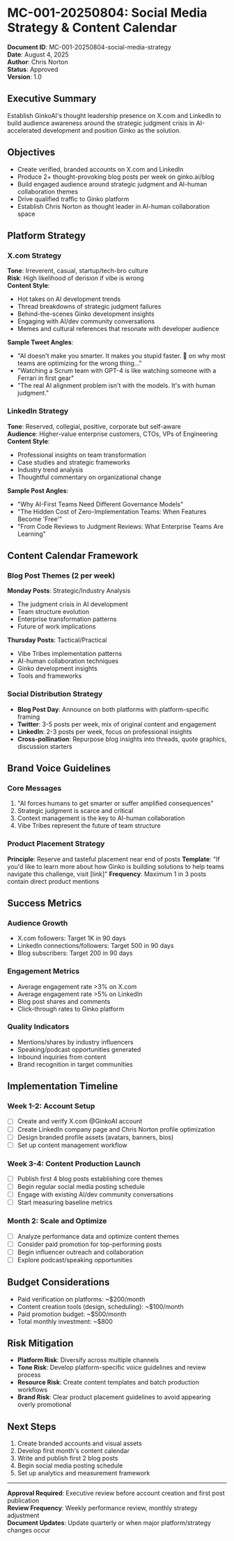 # MC-001-20250804: Social Media Strategy & Content Calendar

**Document ID**: MC-001-20250804-social-media-strategy  
**Date**: August 4, 2025  
**Author**: Chris Norton  
**Status**: Approved  
**Version**: 1.0  

## Executive Summary

Establish GinkoAI's thought leadership presence on X.com and LinkedIn to build audience awareness around the strategic judgment crisis in AI-accelerated development and position Ginko as the solution.

## Objectives

- Create verified, branded accounts on X.com and LinkedIn
- Produce 2+ thought-provoking blog posts per week on ginko.ai/blog
- Build engaged audience around strategic judgment and AI-human collaboration themes
- Drive qualified traffic to Ginko platform
- Establish Chris Norton as thought leader in AI-human collaboration space

## Platform Strategy

### X.com Strategy
**Tone**: Irreverent, casual, startup/tech-bro culture  
**Risk**: High likelihood of derision if vibe is wrong  
**Content Style**: 
- Hot takes on AI development trends
- Thread breakdowns of strategic judgment failures
- Behind-the-scenes Ginko development insights  
- Engaging with AI/dev community conversations
- Memes and cultural references that resonate with developer audience

**Sample Tweet Angles**:
- "AI doesn't make you smarter. It makes you stupid faster. 🧵 on why most teams are optimizing for the wrong thing..."
- "Watching a Scrum team with GPT-4 is like watching someone with a Ferrari in first gear"
- "The real AI alignment problem isn't with the models. It's with human judgment."

### LinkedIn Strategy  
**Tone**: Reserved, collegial, positive, corporate but self-aware  
**Audience**: Higher-value enterprise customers, CTOs, VPs of Engineering  
**Content Style**:
- Professional insights on team transformation
- Case studies and strategic frameworks
- Industry trend analysis
- Thoughtful commentary on organizational change

**Sample Post Angles**:
- "Why AI-First Teams Need Different Governance Models"
- "The Hidden Cost of Zero-Implementation Teams: When Features Become 'Free'"
- "From Code Reviews to Judgment Reviews: What Enterprise Teams Are Learning"

## Content Calendar Framework

### Blog Post Themes (2 per week)
**Monday Posts**: Strategic/Industry Analysis
- The judgment crisis in AI development
- Team structure evolution 
- Enterprise transformation patterns
- Future of work implications

**Thursday Posts**: Tactical/Practical  
- Vibe Tribes implementation patterns
- AI-human collaboration techniques
- Ginko development insights
- Tools and frameworks

### Social Distribution Strategy
- **Blog Post Day**: Announce on both platforms with platform-specific framing
- **Twitter**: 3-5 posts per week, mix of original content and engagement
- **LinkedIn**: 2-3 posts per week, focus on professional insights
- **Cross-pollination**: Repurpose blog insights into threads, quote graphics, discussion starters

## Brand Voice Guidelines

### Core Messages
1. "AI forces humans to get smarter or suffer amplified consequences"
2. Strategic judgment is scarce and critical
3. Context management is the key to AI-human collaboration
4. Vibe Tribes represent the future of team structure

### Product Placement Strategy
**Principle**: Reserve and tasteful placement near end of posts
**Template**: "If you'd like to learn more about how Ginko is building solutions to help teams navigate this challenge, visit [link]"
**Frequency**: Maximum 1 in 3 posts contain direct product mentions

## Success Metrics

### Audience Growth
- X.com followers: Target 1K in 90 days
- LinkedIn connections/followers: Target 500 in 90 days  
- Blog subscribers: Target 200 in 90 days

### Engagement Metrics
- Average engagement rate >3% on X.com
- Average engagement rate >5% on LinkedIn
- Blog post shares and comments
- Click-through rates to Ginko platform

### Quality Indicators
- Mentions/shares by industry influencers
- Speaking/podcast opportunities generated
- Inbound inquiries from content
- Brand recognition in target communities

## Implementation Timeline

### Week 1-2: Account Setup
- [ ] Create and verify X.com @GinkoAI account
- [ ] Create LinkedIn company page and Chris Norton profile optimization
- [ ] Design branded profile assets (avatars, banners, bios)
- [ ] Set up content management workflow

### Week 3-4: Content Production Launch
- [ ] Publish first 4 blog posts establishing core themes
- [ ] Begin regular social media posting schedule
- [ ] Engage with existing AI/dev community conversations
- [ ] Start measuring baseline metrics

### Month 2: Scale and Optimize
- [ ] Analyze performance data and optimize content themes
- [ ] Consider paid promotion for top-performing posts
- [ ] Begin influencer outreach and collaboration
- [ ] Explore podcast/speaking opportunities

## Budget Considerations
- Paid verification on platforms: ~$200/month
- Content creation tools (design, scheduling): ~$100/month  
- Paid promotion budget: ~$500/month
- Total monthly investment: ~$800

## Risk Mitigation
- **Platform Risk**: Diversify across multiple channels
- **Tone Risk**: Develop platform-specific voice guidelines and review process
- **Resource Risk**: Create content templates and batch production workflows
- **Brand Risk**: Clear product placement guidelines to avoid appearing overly promotional

## Next Steps
1. Create branded accounts and visual assets
2. Develop first month's content calendar
3. Write and publish first 2 blog posts
4. Begin social media posting schedule
5. Set up analytics and measurement framework

---

**Approval Required**: Executive review before account creation and first post publication  
**Review Frequency**: Weekly performance review, monthly strategy adjustment  
**Document Updates**: Update quarterly or when major platform/strategy changes occur